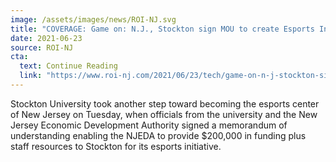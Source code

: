 ```yaml
---
image: /assets/images/news/ROI-NJ.svg
title: "COVERAGE: Game on: N.J., Stockton sign MOU to create Esports Innovation Center in Atlantic City"
date: 2021-06-23
source: ROI-NJ
cta:
  text: Continue Reading
  link: "https://www.roi-nj.com/2021/06/23/tech/game-on-n-j-stockton-sign-mou-to-create-esports-innovation-center-in-atlantic-city/"
---
```


Stockton University took another step toward becoming the esports center of New Jersey on Tuesday, when officials from the university and the New Jersey Economic Development Authority signed a memorandum of understanding enabling the NJEDA to provide $200,000 in funding plus staff resources to Stockton for its esports initiative.
